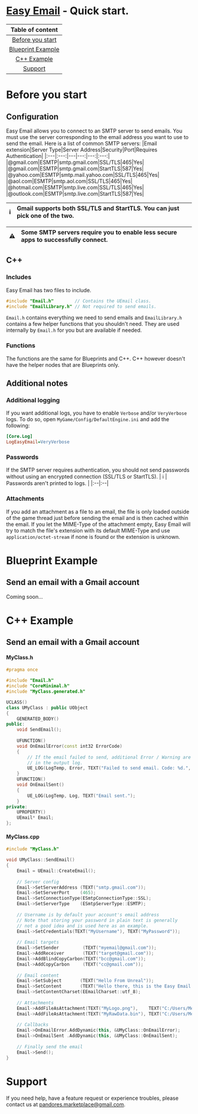 # [Easy Email](https://www.unrealengine.com/marketplace/en-US/product/easy-email) - Quick start.
|Table of content|
|:---:|
|[Before you start](#before-you-start)|
|[Blueprint Example](#blueprint-example)|
|[C++ Example](#c-example)|
|[Support](#support)|
# Before you start
## Configuration
Easy Email allows you to connect to an SMTP server to send emails. You must use the server corresponding to the email address you want to use to send the email.
Here is a list of common SMTP servers:
|Email extension|Server Type|Server Address|Security|Port|Requires Authentication|
|:---|:---:|---|---:|---:|:---:|
|@gmail.com|ESMTP|smtp.gmail.com|SSL/TLS|465|Yes|
|@gmail.com|ESMTP|smtp.gmail.com|StartTLS|587|Yes|
|@yahoo.com|ESMTP|smtp.mail.yahoo.com|SSL/TLS|465|Yes|
|@aol.com|ESMTP|smtp.aol.com|SSL/TLS|465|Yes|
|@hotmail.com|ESMTP|smtp.live.com|SSL/TLS|465|Yes|
|@outlook.com|ESMTP|smtp.live.com|StartTLS|587|Yes|

| :information_source: |  Gmail supports both SSL/TLS and StartTLS. You can just pick one of the two. |
|:--|:--|

| :warning: | Some SMTP servers require you to enable less secure apps to successfully connect.  |
|:--|:--|

## C++
### Includes
Easy Email has two files to include.
```cpp
#include "Email.h"        // Contains the UEmail class. 
#include "EmailLibrary.h" // Not required to send emails.
```
`Email.h` contains everything we need to send emails and `EmailLibrary.h` contains a few helper functions that you shouldn't need. They are used internally by `Email.h` for you but are available if needed.
### Functions
The functions are the same for Blueprints and C++. C++ however doesn't have the helper nodes that are Blueprints only.

## Additional notes
### Additional logging
If you want additional logs, you have to enable `Verbose` and/or `VeryVerbose` logs.
To do so, open `MyGame/Config/DefaultEngine.ini` and add the following:
```ini
[Core.Log]
LogEasyEmail=VeryVerbose
```

### Passwords
If the SMTP server requires authentication, you should not send passwords without using an encrypted connection (SSL/TLS or StartTLS). 
| :information_source: |  Passwords aren't printed to logs. |
|:--|:--|

### Attachments
If you add an attachment as a file to an email, the file  is only loaded outside of the game thread just before sending the email  and is then cached within the email. If you let the MIME-Type of the attachment empty, Easy Email will try to match the file's extension with its default MIME-Type and use `application/octet-stream` if none is found or the extension is unknown.

# Blueprint Example
## Send an email with a Gmail account

Coming soon...

# C++ Example
## Send an email with a Gmail account
#### MyClass.h
```cpp
#pragma once

#include "Email.h"
#include "CoreMinimal.h"
#include "MyClass.generated.h"

UCLASS()
class UMyClass : public UObject
{
    GENERATED_BODY()
public:
    void SendEmail();
    
    UFUNCTION()
    void OnEmailError(const int32 ErrorCode)
    {
        // If the email failed to send, additional Error / Warning are available
        // in the output log.
        UE_LOG(LogTemp, Error, TEXT("Failed to send email. Code: %d.", ErrorCode);
    }
    UFUNCTION()
    void OnEmailSent()
    {
        UE_LOG(LogTemp, Log, TEXT("Email sent.");
    }
private:
    UPROPERTY()
    UEmail* Email;
};
```
#### MyClass.cpp
```cpp
#include "MyClass.h"

void UMyClass::SendEmail()
{
    Email = UEmail::CreateEmail();
    
    // Server config
    Email->SetServerAddress (TEXT("smtp.gmail.com"));
    Email->SetServerPort    (465);
    Email->SetConnectionType(ESmtpConnectionType::SSL);
    Email->SetServerType    (ESmtpServerType::ESMTP);
    
    // Username is by default your account's email address
    // Note that storing your password in plain text is generally 
    // not a good idea and is used here as an example.
    Email->SetCredentials(TEXT("MyUsername"), TEXT("MyPassword"));
    
    // Email targets
    Email->SetSender         (TEXT("myemail@gmail.com"));
    Email->AddReceiver       (TEXT("target@gmail.com"));
    Email->AddBlindCopyCarbon(TEXT("bcc@gmail.com"));
    Email->AddCopyCarbon     (TEXT("cc@gmail.com"));
    
    // Email content
    Email->SetSubject       (TEXT("Hello From Unreal"));
    Email->SetContent       (TEXT("Hello there, this is the Easy Email Plugin."));
    Email->SetContentCharset(EEmailCharset::utf_8);
    
    // Attachments
    Email->AddFileAsAttachment(TEXT("MyLogo.png"),    TEXT("C:/Users/Me/Logo.png"));                                        // Auto-detect MIME-Type
    Email->AddFileAsAttachment(TEXT("MyRawData.bin"), TEXT("C:/Users/Me/binary.bin"), TEXT("application/octet-stream")); // Explicit MIME-Type
    
    // Callbacks
    Email->OnEmailError.AddDynamic(this, &UMyClass::OnEmailError);
    Email->OnEmailSent .AddDynamic(this, &UMyClass::OnEmailSent);
    
    // Finally send the email
    Email->Send();
}
```

# Support
If you need help, have a feature request or experience troubles, please contact us at [pandores.marketplace@gmail.com](mailto:pandores.marketplace+EasyEmail@gmail.com?subject=Easy%20Email%20-%20).
